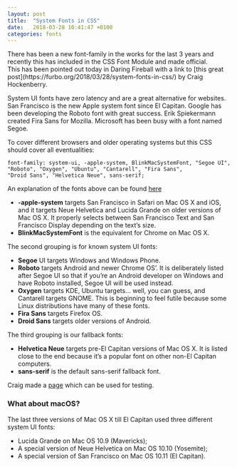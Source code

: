 ```yaml
---
layout: post
title:  "System Fonts in CSS"
date:   2018-03-28 10:41:47 +0100
categories: fonts
---
```

<div class="message">
There has been a new font-family in the works for the last 3 years and recently this has included in the CSS Font Module and made official.
</div>
This has been pointed out today in Daring Fireball with a link to [this great post](https://furbo.org/2018/03/28/system-fonts-in-css/) by Craig Hockenberry.

System UI fonts have zero latency and are a great alternative for websites.
San Francisco is the new Apple system font since El Capitan.
Google has been developing the Roboto font with great success. 
Erik Spiekermann created Fira Sans for Mozilla. 
Microsoft has been busy with a font named Segoe. 

To cover different browsers and older operating systems but this CSS should cover all eventualities:

    font-family: system-ui, -apple-system, BlinkMacSystemFont, "Segoe UI",
    "Roboto", "Oxygen", "Ubuntu", "Cantarell", "Fira Sans",
    "Droid Sans", "Helvetica Neue", sans-serif;
    
An explanation of the fonts above can be found [here](https://www.smashingmagazine.com/2015/11/using-system-ui-fonts-practical-guide/) 

* **-apple-system** targets San Francisco in Safari on Mac OS X and iOS, and it targets Neue Helvetica and Lucida Grande on older versions of Mac OS X. It properly selects between San Francisco Text and San Francisco Display depending on the text’s size.
* **BlinkMacSystemFont** is the equivalent for Chrome on Mac OS X.

The second grouping is for known system UI fonts:
* **Segoe** UI targets Windows and Windows Phone.
* **Roboto** targets Android and newer Chrome OS’. It is deliberately listed after Segoe UI so that if you’re an Android developer on Windows and have Roboto installed, Segoe UI will be used instead.
* **Oxygen** targets KDE, Ubuntu targets… well, you can guess, and Cantarell targets GNOME. This is beginning to feel futile because some Linux distributions have many of these fonts.
* **Fira Sans** targets Firefox OS.
* **Droid Sans** targets older versions of Android.

The third grouping is our fallback fonts:
* **Helvetica Neue** targets pre-El Capitan versions of Mac OS X. It is listed close to the end because it’s a popular font on other non-El Capitan computers.
* **sans-serif** is the default sans-serif fallback font.

Craig made a [page](http://furbo.org/stuff/systemfonts-new.html) which can be used for testing.


### What about macOS?
The last three versions of Mac OS X till El Capitan used three different system UI fonts: 
* Lucida Grande on Mac OS 10.9 (Mavericks); 
* A special version of Neue Helvetica on Mac OS 10.10 (Yosemite); 
* A special version of San Francisco on Mac OS 10.11 (El Capitan).
 
 
